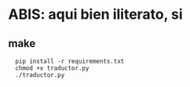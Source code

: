 # ABIS: aqui bien iliterato, si

## make
```
  pip install -r requirements.txt
  chmod +x traductor.py
  ./traductor.py
```